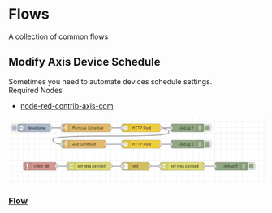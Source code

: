 # Flows
A collection of common flows

## Modify Axis Device Schedule
Sometimes you need to automate devices schedule settings.  
Required Nodes  
- [node-red-contrib-axis-com](https://flows.nodered.org/node/node-red-contrib-axis-com)
  
![Flow](pictures/ModifyAxisDeviceSchedule.jpeg)
### [Flow](flows/ModifyAxisDeviceSchedule.json)
